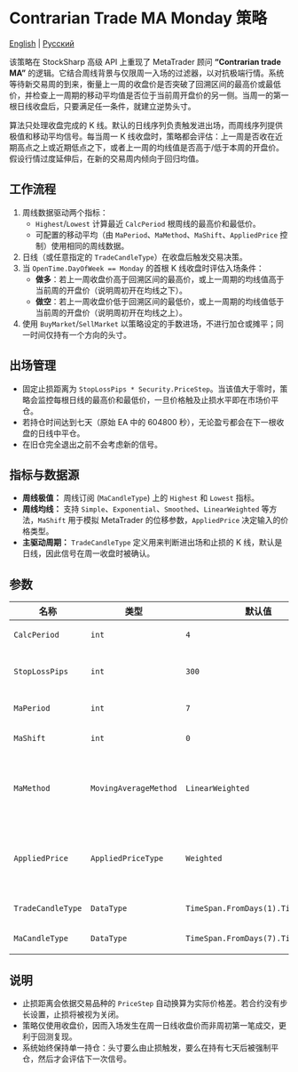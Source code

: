 # Contrarian Trade MA Monday 策略
[English](README.md) | [Русский](README_ru.md)

该策略在 StockSharp 高级 API 上重现了 MetaTrader 顾问 **“Contrarian trade MA”** 的逻辑。它结合周线背景与仅限周一入场的过滤器，以对抗极端行情。系统等待新交易周的到来，衡量上一周的收盘价是否突破了回溯区间的最高价或最低价，并检查上一周期的移动平均值是否位于当前周开盘价的另一侧。当周一的第一根日线收盘后，只要满足任一条件，就建立逆势头寸。

算法只处理收盘完成的 K 线。默认的日线序列负责触发进出场，而周线序列提供极值和移动平均信号。每当周一 K 线收盘时，策略都会评估：上一周是否收在近期高点之上或近期低点之下，或者上一周的均线值是否高于/低于本周的开盘价。假设行情过度延伸后，在新的交易周内倾向于回归均值。

## 工作流程

1. 周线数据驱动两个指标：
   - `Highest`/`Lowest` 计算最近 `CalcPeriod` 根周线的最高价和最低价。
   - 可配置的移动平均（由 `MaPeriod`、`MaMethod`、`MaShift`、`AppliedPrice` 控制）使用相同的周线数据。
2. 日线（或任意指定的 `TradeCandleType`）在收盘后触发交易决策。
3. 当 `OpenTime.DayOfWeek == Monday` 的首根 K 线收盘时评估入场条件：
   - **做多**：若上一周收盘价高于回溯区间的最高价，或上一周期的均线值高于当前周的开盘价（说明周初开在均线之下）。
   - **做空**：若上一周收盘价低于回溯区间的最低价，或上一周期的均线值低于当前周的开盘价（说明周初开在均线之上）。
4. 使用 `BuyMarket`/`SellMarket` 以策略设定的手数进场，不进行加仓或摊平；同一时间仅持有一个方向的头寸。

## 出场管理

- 固定止损距离为 `StopLossPips * Security.PriceStep`。当该值大于零时，策略会监控每根日线的最高价和最低价，一旦价格触及止损水平即在市场价平仓。
- 若持仓时间达到七天（原始 EA 中的 604800 秒），无论盈亏都会在下一根收盘的日线中平仓。
- 在旧仓完全退出之前不会考虑新的信号。

## 指标与数据源

- **周线极值：** 周线订阅 (`MaCandleType`) 上的 `Highest` 和 `Lowest` 指标。
- **周线均线：** 支持 `Simple`、`Exponential`、`Smoothed`、`LinearWeighted` 等方法，`MaShift` 用于模拟 MetaTrader 的位移参数，`AppliedPrice` 决定输入的价格类型。
- **主驱动周期：** `TradeCandleType` 定义用来判断进出场和止损的 K 线，默认是日线，因此信号在周一收盘时被确认。

## 参数

| 名称 | 类型 | 默认值 | 说明 |
| --- | --- | --- | --- |
| `CalcPeriod` | `int` | `4` | 计算周线极值所使用的历史根数。 |
| `StopLossPips` | `int` | `300` | 止损距离（价格步长数）。设置为 `0` 表示不启用止损。 |
| `MaPeriod` | `int` | `7` | 周线移动平均的周期。 |
| `MaShift` | `int` | `0` | 移动平均向前平移的根数。 |
| `MaMethod` | `MovingAverageMethod` | `LinearWeighted` | 移动平均算法（`Simple`、`Exponential`、`Smoothed`、`LinearWeighted`）。 |
| `AppliedPrice` | `AppliedPriceType` | `Weighted` | 移动平均的输入价格（`Close`、`Open`、`High`、`Low`、`Median`、`Typical`、`Weighted`）。 |
| `TradeCandleType` | `DataType` | `TimeSpan.FromDays(1).TimeFrame()` | 触发交易与止损检查的主周期。 |
| `MaCandleType` | `DataType` | `TimeSpan.FromDays(7).TimeFrame()` | 为极值与均线提供数据的高周期。 |

## 说明

- 止损距离会依据交易品种的 `PriceStep` 自动换算为实际价格差。若合约没有步长设置，止损将被视为关闭。
- 策略仅使用收盘价，因而入场发生在周一日线收盘价而非周初第一笔成交，更利于回测复现。
- 系统始终保持单一持仓：头寸要么由止损触发，要么在持有七天后被强制平仓，然后才会评估下一次信号。

